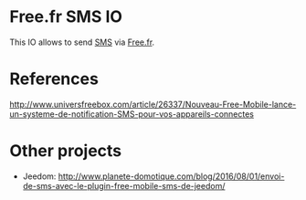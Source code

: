 # Free.fr SMS IO

This IO allows to send [SMS](https://fr.wikipedia.org/wiki/Short_Message_Service) via [Free.fr](http://www.free.fr).

# References

http://www.universfreebox.com/article/26337/Nouveau-Free-Mobile-lance-un-systeme-de-notification-SMS-pour-vos-appareils-connectes

# Other projects

* Jeedom: http://www.planete-domotique.com/blog/2016/08/01/envoi-de-sms-avec-le-plugin-free-mobile-sms-de-jeedom/
